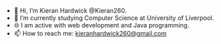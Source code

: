 - 👋 Hi, I’m Kieran Hardwick @Kieran260.
- 🌱 I’m currently studying Computer Science at University of Liverpool.
- 🌐 I am active with web development and Java programming.
- 📫 How to reach me: kieranhardwick260@gmail.com
